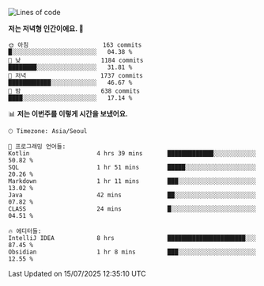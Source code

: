   <!--START_SECTION:waka-->
![Lines of code](https://img.shields.io/badge/%EC%A0%80%EB%8A%94%20%EC%97%AC%ED%83%9C%EA%B9%8C%EC%A7%80%20-2.0%20million%20%EC%A4%84%EC%9D%98%20%EC%BD%94%EB%93%9C%EB%A5%BC%20%EC%9E%91%EC%84%B1%ED%96%88%EC%96%B4%EC%9A%94.-blue)

**저는 저녁형 인간이에요. 🦉** 

```text
🌞 아침                     163 commits         █░░░░░░░░░░░░░░░░░░░░░░░░   04.38 % 
🌆 낮　                     1184 commits        ████████░░░░░░░░░░░░░░░░░   31.81 % 
🌃 저녁                     1737 commits        ████████████░░░░░░░░░░░░░   46.67 % 
🌙 밤　                     638 commits         ████░░░░░░░░░░░░░░░░░░░░░   17.14 % 
```


📊 **저는 이번주를 이렇게 시간을 보냈어요.** 

```text
🕑︎ Timezone: Asia/Seoul

💬 프로그래밍 언어들: 
Kotlin                   4 hrs 39 mins       █████████████░░░░░░░░░░░░   50.82 % 
SQL                      1 hr 51 mins        █████░░░░░░░░░░░░░░░░░░░░   20.26 % 
Markdown                 1 hr 11 mins        ███░░░░░░░░░░░░░░░░░░░░░░   13.02 % 
Java                     42 mins             ██░░░░░░░░░░░░░░░░░░░░░░░   07.82 % 
CLASS                    24 mins             █░░░░░░░░░░░░░░░░░░░░░░░░   04.51 % 

🔥 에디터들: 
IntelliJ IDEA            8 hrs               ██████████████████████░░░   87.45 % 
Obsidian                 1 hr 8 mins         ███░░░░░░░░░░░░░░░░░░░░░░   12.55 % 
```


 Last Updated on 15/07/2025 12:35:10 UTC
<!--END_SECTION:waka-->
